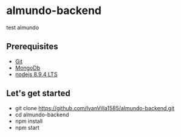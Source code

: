 # almundo-backend

test almundo

## Prerequisites

- [Git](https://git-scm.com/)
- [MongoDb](https://www.mongodb.com/download-center#atlas)
- [nodejs 8.9.4 LTS](https://nodejs.org/es/download/) 

## Let's get started

- git clone https://github.com/IvanVilla1585/almundo-backend.git
- cd almundo-backend
- npm install
- npm start

